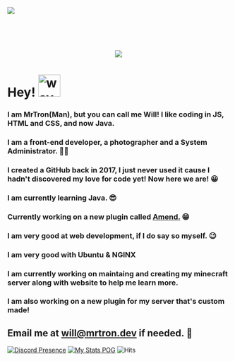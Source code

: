 ![](https://img.mrtron.dev/img/welcome-github-min.png)
<br />
<br />
<br />
<br />
<br />
<p align="center">
  <img src="https://img.mrtron.dev/img/QES0ITZTWC.png">
</p>

# Hey! <img src="https://external-content.duckduckgo.com/iu/?u=https%3A%2F%2Femoji.gg%2Fassets%2Femoji%2Fwavegif_1860.gif&f=1&nofb=1" alt="wave" width="50"/>
### I am MrTron(Man), but you can call me Will! I like coding in JS, HTML and CSS, and now Java.

### **I am a front-end developer, a photographer and a System Administrator.** 👨‍💻

### I created a GitHub back in 2017, I just never used it cause I hadn't discovered my love for code yet! Now here we are! 😀

### I am currently learning Java. 😎

### Currently working on a new plugin called [Amend.](https://amend.mrtron.dev) 😁
### I am very good at web development, if I do say so myself. 😉
### I am very good with Ubuntu & NGINX
### I am currently working on maintaing and creating my minecraft server along with website to help me learn more.
### I am also working on a new plugin for my server that's custom made!


## Email me at [will@mrtron.dev](mailto:will@mrtron.dev?subject=Question%20from%20Github&body=%0A%0A%0A%0Agenerated%20from%20my%20Github%20%F0%9F%98%81%0A____________________________) if needed. 📧

[![Discord Presence](https://lanyard-profile-readme.vercel.app/api/355295268716937227)](https://discord.com/users/355295268716937227)
[![My Stats POG](https://github-readme-stats.vercel.app/api?username=MrTronMan&theme=midnight-purple)](https://hosting.tronmc.com)
![Hits](https://hits.link/hits?url=https%3A%2F%2Fgithub.com%2FMrTronMan&bgRight=9745f5)

